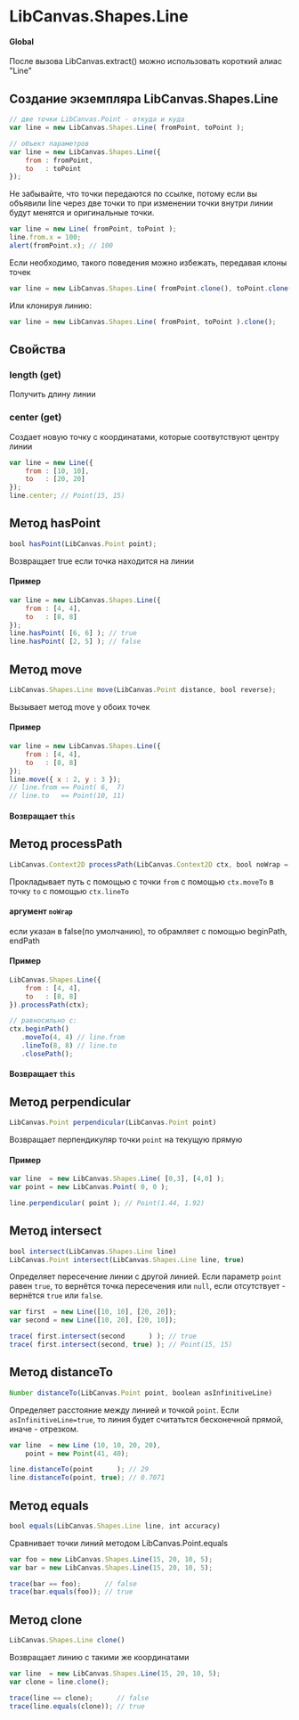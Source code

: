 LibCanvas.Shapes.Line
=====================

#### Global

После вызова LibCanvas.extract() можно использовать короткий алиас "Line"

## Создание экземпляра LibCanvas.Shapes.Line

```js
// две точки LibCanvas.Point - откуда и куда
var line = new LibCanvas.Shapes.Line( fromPoint, toPoint );

// объект параметров
var line = new LibCanvas.Shapes.Line({
	from : fromPoint,
	to   : toPoint
});
```

Не забывайте, что точки передаются по ссылке, потому если вы объявили line через две точки то при изменении точки внутри линии будут менятся и оригинальные точки.

```js
var line = new Line( fromPoint, toPoint );
line.from.x = 100;
alert(fromPoint.x); // 100
```

Если необходимо, такого поведения можно избежать, передавая клоны точек

```js
var line = new LibCanvas.Shapes.Line( fromPoint.clone(), toPoint.clone() );
```

Или клонируя линию:

```js
var line = new LibCanvas.Shapes.Line( fromPoint, toPoint ).clone();
```

## Свойства

### length (get)
Получить длину линии

### center (get)
Создает новую точку с координатами, которые соотвутствуют центру линии

```js
var line = new Line({
	from : [10, 10],
	to   : [20, 20]
});
line.center; // Point(15, 15)
```

## Метод hasPoint

```js
bool hasPoint(LibCanvas.Point point);
```

Возвращает true если точка находится на линии

#### Пример

```js
var line = new LibCanvas.Shapes.Line({
	from : [4, 4],
	to   : [8, 8]
});
line.hasPoint( [6, 6] ); // true
line.hasPoint( [2, 5] ); // false
```

## Метод move

```js
LibCanvas.Shapes.Line move(LibCanvas.Point distance, bool reverse);
```

Вызывает метод move у обоих точек

#### Пример

```js
var line = new LibCanvas.Shapes.Line({
	from : [4, 4],
	to   : [8, 8]
});
line.move({ x : 2, y : 3 });
// line.from == Point( 6,  7)
// line.to   == Point(10, 11)
```

#### Возвращает `this`

## Метод processPath

```js
LibCanvas.Context2D processPath(LibCanvas.Context2D ctx, bool noWrap = false)
```

Прокладывает путь с помощью с точки `from` с помощью `ctx.moveTo` в точку `to` с помощью `ctx.lineTo`

#### аргумент `noWrap`
если указан в false(по умолчанию), то обрамляет с помощью beginPath, endPath

#### Пример

```js
LibCanvas.Shapes.Line({
	from : [4, 4],
	to   : [8, 8]
}).processPath(ctx);

// равносильно c:
ctx.beginPath()
   .moveTo(4, 4) // line.from
   .lineTo(8, 8) // line.to
   .closePath();
```

#### Возвращает `this`

## Метод perpendicular

```js
LibCanvas.Point perpendicular(LibCanvas.Point point)
```

Возвращает перпендикуляр точки `point` на текущую прямую

#### Пример

```js
var line  = new LibCanvas.Shapes.Line( [0,3], [4,0] );
var point = new LibCanvas.Point( 0, 0 );

line.perpendicular( point ); // Point(1.44, 1.92)
```

## Метод intersect

```js
bool intersect(LibCanvas.Shapes.Line line)
LibCanvas.Point intersect(LibCanvas.Shapes.Line line, true)
```

Определяет пересечение линии с другой линией. Если параметр `point` равен `true`, то вернётся точка пересечения или `null`, если отсутствует - вернётся `true` или `false`.

```js
var first  = new Line([10, 10], [20, 20]);
var second = new Line([10, 20], [20, 10]);

trace( first.intersect(second      ) ); // true
trace( first.intersect(second, true) ); // Point(15, 15)
```

## Метод distanceTo

```js
Number distanceTo(LibCanvas.Point point, boolean asInfinitiveLine)
```

Определяет расстояние между линией и точкой `point`. Если `asInfinitiveLine=true`, то линия будет считатьтся бесконечной прямой, иначе - отрезком.

```js
var line  = new Line (10, 10, 20, 20),
    point = new Point(41, 40);

line.distanceTo(point      ); // 29
line.distanceTo(point, true); // 0.7071
```

## Метод equals

```js
bool equals(LibCanvas.Shapes.Line line, int accuracy)
```

Сравнивает точки линий методом LibCanvas.Point.equals


```js
var foo = new LibCanvas.Shapes.Line(15, 20, 10, 5);
var bar = new LibCanvas.Shapes.Line(15, 20, 10, 5);

trace(bar == foo);      // false
trace(bar.equals(foo)); // true
```

## Метод clone

```js
LibCanvas.Shapes.Line clone()
```

Возвращает линию с такими же координатами

```js
var line  = new LibCanvas.Shapes.Line(15, 20, 10, 5);
var clone = line.clone();

trace(line == clone);      // false
trace(line.equals(clone)); // true
```